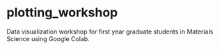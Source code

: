 # plotting_workshop
Data visualization workshop for first year graduate students in Materials Science using Google Colab.
